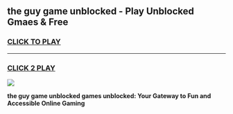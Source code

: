 
## the guy game unblocked - Play Unblocked Gmaes & Free
<h3>
<a href="https://premium.freeplayer.one?title=the_guy_game_unblocked&ref=20F">CLICK TO PLAY</a></h3>
<hr>

<h3>
<a href="https://premium.freeplayer.one?title=the_guy_game_unblocked&ref=20F">CLICK 2 PLAY</a>
  
</h3>

<a href="https://premium.freeplayer.one?title=the_guy_game_unblocked&ref=20F/"><img src="https://clearcache.store/games.png"></a>


**the guy game unblocked games unblocked: Your Gateway to Fun and Accessible Online Gaming**
